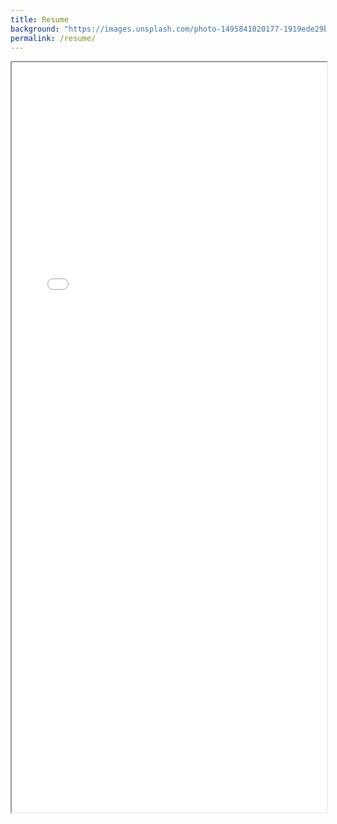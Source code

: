 ```yaml
---
title: Resume
background: "https://images.unsplash.com/photo-1495841020177-1919ede29bd8?ixid=eyJhcHBfaWQiOjEyMDd9&auto=format&fit=crop&w=1000&q=80"
permalink: /resume/
---
```


<iframe src="/assets/theme/Rintaroh_Shima_Resume_12_23.pdf" width="100%" height="1200px">
</iframe>